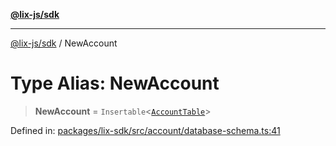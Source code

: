 [**@lix-js/sdk**](../README.md)

***

[@lix-js/sdk](../README.md) / NewAccount

# Type Alias: NewAccount

> **NewAccount** = `Insertable`\<[`AccountTable`](AccountTable.md)\>

Defined in: [packages/lix-sdk/src/account/database-schema.ts:41](https://github.com/opral/monorepo/blob/cf4299047f63a84de437bf67ff42fca1baa00869/packages/lix-sdk/src/account/database-schema.ts#L41)
